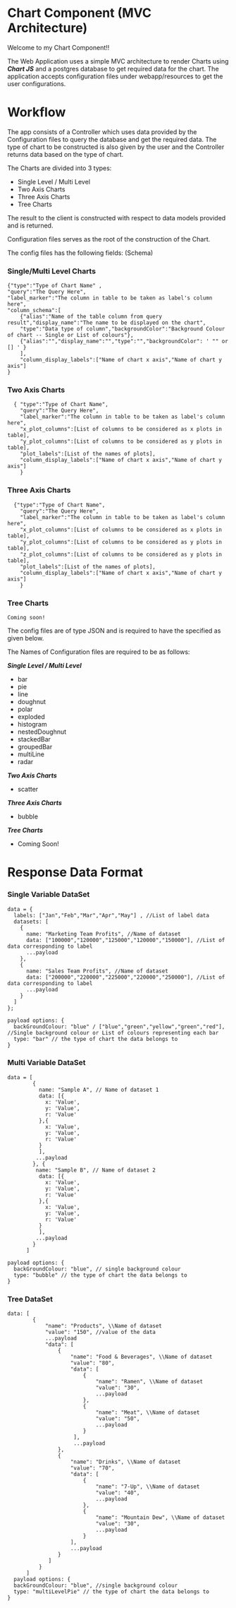 # Chart Component (MVC Architecture)

Welcome to my Chart Component!!

The Web Application uses a simple MVC architecture to render Charts using ***Chart JS*** and a postgres database to get required data for the chart.
The application accepts configuration files under webapp/resources to get the user configurations.

# Workflow

The app consists of a Controller which uses data provided by the Configuration files to query the database and get the required data.
The type of chart to be constructed is also given by the user and the Controller returns data based on the type of chart.
  
The Charts are divided into 3 types:
* Single Level / Multi Level
* Two Axis Charts
* Three Axis Charts
* Tree Charts
  
The result to the client is constructed with respect to data models provided and is returned.

Configuration files serves as the root of the construction of the Chart.
  
    
The config files has the following fields: (Schema)
  
### Single/Multi Level Charts

```
{"type":"Type of Chart Name" ,
"query":"The Query Here",
"label_marker":"The column in table to be taken as label's column here",
"column_schema":[
    {"alias":"Name of the table column from query result","display_name":"The name to be displayed on the chart",
    "type":"Data type of column","backgroundColor":"Background Colour of chart -- Single or List of colours"},
    {"alias":"","display_name":"","type":"","backgroundColor": ' "" or [] ' }
    ],
    "column_display_labels":["Name of chart x axis","Name of chart y axis"]
}
```

### Two Axis Charts

```
  { "type":"Type of Chart Name",
    "query":"The Query Here",
    "label_marker":"The column in table to be taken as label's column here",
    "x_plot_columns":[List of columns to be considered as x plots in table],
    "y_plot_columns":[List of columns to be considered as y plots in table],
    "plot_labels":[List of the names of plots],
    "column_display_labels":["Name of chart x axis","Name of chart y axis"]
    }
```
### Three Axis Charts

```
  {"type":"Type of Chart Name",
    "query":"The Query Here",
    "label_marker":"The column in table to be taken as label's column here",
    "x_plot_columns":[List of columns to be considered as x plots in table],
    "y_plot_columns":[List of columns to be considered as y plots in table],
    "z_plot_columns":[List of columns to be considered as y plots in table],
    "plot_labels":[List of the names of plots],
    "column_display_labels":["Name of chart x axis","Name of chart y axis"]
    }
```

### Tree Charts 

```
Coming soon!
```

The config files are of type JSON and is required to have the specified as given below.
  
The Names of Configuration files are required to be as follows:

***Single Level / Multi Level***
 - bar 
 - pie
 - line
 - doughnut
 - polar
 - exploded
 - histogram
 - nestedDoughnut
 - stackedBar
 - groupedBar
 - multiLine
 - radar 

***Two Axis Charts***
 - scatter

***Three Axis Charts***
 - bubble

***Tree Charts***
 - Coming Soon!

# Response Data Format

### Single Variable DataSet
``` 
data = {
  labels: ["Jan","Feb","Mar","Apr","May"] , //List of label data
  datasets: [
    {
      name: "Marketing Team Profits", //Name of dataset
      data: ["100000","120000","125000","120000","150000"], //List of data corresponding to label
      ...payload
    },
    {
      name: "Sales Team Profits", //Name of dataset
      data: ["200000","220000","225000","220000","250000"], //List of data corresponding to label
      ...payload
    }
  ]
};

payload options: {
  backGroundColour: "blue" / ["blue","green","yellow","green","red"], //Single background colour or List of colours representing each bar
  type: "bar" // the type of chart the data belongs to
}
```

### Multi Variable DataSet

```
data = [
        {
          name: "Sample A", // Name of dataset 1
          data: [{
            x: 'Value',
            y: 'Value',
            r: 'Value'
          },{
            x: 'Value',
            y: 'Value',
            r: 'Value'
          }
          ],
         ...payload 
        }, {
         name: "Sample B", // Name of dataset 2
          data: [{
            x: 'Value',
            y: 'Value',
            r: 'Value'
          },{
            x: 'Value',
            y: 'Value',
            r: 'Value'
          }
          ],
         ...payload 
        }
      ]
      
payload options: {
  backGroundColour: "blue", // single background colour
  type: "bubble" // the type of chart the data belongs to
}
```
### Tree DataSet

```
data: [
        {
            "name": "Products", \\Name of dataset
            "value": "150", //value of the data
            ...payload
            "data": [
                {
                    "name": "Food & Beverages", \\Name of dataset
                    "value": "80",
                    "data": [
                        {
                            "name": "Ramen", \\Name of dataset
                            "value": "30",
                            ...payload
                        },
                        {
                            "name": "Meat", \\Name of dataset
                            "value": "50",
                            ...payload
                        }
                     ],
                     ...payload
                },
                {
                    "name": "Drinks", \\Name of dataset
                    "value": "70",
                    "data": [
                        {
                            "name": "7-Up", \\Name of dataset
                            "value": "40",
                            ...payload
                        },
                        {
                            "name": "Mountain Dew", \\Name of dataset
                            "value": "30",
                            ...payload
                        }
                    ],
                    ...payload
                }
             ]
          }
      ]
  payload options: {
  backGroundColour: "blue", //single background colour
  type: "multiLevelPie" // the type of chart the data belongs to
}
```
